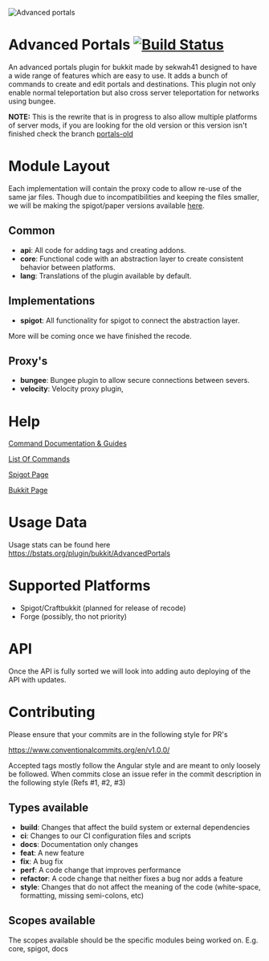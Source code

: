 ![Advanced portals](https://i.imgur.com/UIF6cQR.png)

Advanced Portals [![Build Status](https://travis-ci.org/sekwah41/Advanced-Portals.svg?branch=recode)](https://travis-ci.org/sekwah41/Advanced-Portals/branches)
================
An advanced portals plugin for bukkit made by sekwah41 designed to have a wide range of features which are easy to use. It adds a bunch of commands to create and edit portals and destinations. This plugin not only enable normal teleportation but also cross server teleportation for networks using bungee.

**NOTE:** This is the rewrite that is in progress to also allow multiple platforms of server mods, if you are looking for the old version or this version isn't finished check the branch [portals-old](https://github.com/sekwah41/Advanced-Portals/tree/portals-old)

# Module Layout
Each implementation will contain the proxy code to allow re-use of the same jar files.
Though due to incompatibilities and keeping the files smaller, we will be making the spigot/paper versions available [here](https://dev.bukkit.org/projects/advanced-portals/files).
## Common
* **api**: All code for adding tags and creating addons.
* **core**: Functional code with an abstraction layer to create consistent behavior between platforms.
* **lang**: Translations of the plugin available by default.

## Implementations
* **spigot**: All functionality for spigot to connect the abstraction layer.

More will be coming once we have finished the recode.

## Proxy's
* **bungee**: Bungee plugin to allow secure connections between severs.
* **velocity**: Velocity proxy plugin,

# Help
[Command Documentation & Guides](https://www.guilded.gg/Sekwah/groups/MDqAZyrD/channels/72ffdaa3-9273-4722-bf47-b75408b371af/docs/1807463914)

[List Of Commands](https://github.com/sekwah41/Advanced-Portals/wiki/Commands)

[Spigot Page](https://www.spigotmc.org/resources/advanced-portals.14356/)

[Bukkit Page](http://dev.bukkit.org/bukkit-plugins/advanced-portals/)

# Usage Data
Usage stats can be found here https://bstats.org/plugin/bukkit/AdvancedPortals

# Supported Platforms

 * Spigot/Craftbukkit (planned for release of recode)
 * Forge (possibly, tho not priority)

# API
Once the API is fully sorted we will look into adding auto deploying of the API with updates.

# Contributing
Please ensure that your commits are in the following style for PR's

https://www.conventionalcommits.org/en/v1.0.0/

Accepted tags mostly follow the Angular style and are meant to only loosely be followed.
When commits close an issue refer in the commit description in the following style (Refs #1, #2, #3)
## Types available
* **build**: Changes that affect the build system or external dependencies
* **ci**: Changes to our CI configuration files and scripts
* **docs**: Documentation only changes
* **feat**: A new feature
* **fix**: A bug fix
* **perf**: A code change that improves performance
* **refactor**: A code change that neither fixes a bug nor adds a feature
* **style**: Changes that do not affect the meaning of the code (white-space, formatting, missing semi-colons, etc)
<!---
We don't currently do tests. But in case.
 * **test**: Adding missing tests or correcting existing tests
-->

## Scopes available
The scopes available should be the specific modules being worked on. E.g. core, spigot, docs
